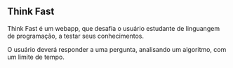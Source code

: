## Think Fast

Think Fast é um webapp, que desafia o usuário estudante de linguangem de programação, a testar seus conhecimentos.

O usuário deverá responder a uma pergunta, analisando um algoritmo, com um limite de tempo.
